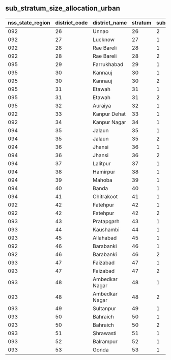 ## sub_stratum_size_allocation_urban
| nss_state_region | district_code | district_name | stratum | sub_stratum | size_zst | central_sample | state_sample |
|---|---|---|---|---|---|---|---|
| 092 | 26 | Unnao | 26 | 2 | 392 | 2 | 2 |
| 092 | 27 | Lucknow | 27 | 1 | 482 | 2 | 2 |
| 092 | 28 | Rae Bareli | 28 | 1 | 177 | 2 | 2 |
| 092 | 28 | Rae Bareli | 28 | 2 | 253 | 2 | 2 |
| 095 | 29 | Farrukhabad | 29 | 1 | 522 | 4 | 4 |
| 095 | 30 | Kannauj | 30 | 1 | 273 | 2 | 2 |
| 095 | 30 | Kannauj | 30 | 2 | 133 | 2 | 2 |
| 095 | 31 | Etawah | 31 | 1 | 166 | 2 | 2 |
| 095 | 31 | Etawah | 31 | 2 | 375 | 2 | 2 |
| 095 | 32 | Auraiya | 32 | 1 | 336 | 2 | 2 |
| 092 | 33 | Kanpur Dehat | 33 | 1 | 288 | 2 | 2 |
| 092 | 34 | Kanpur Nagar | 34 | 1 | 409 | 2 | 2 |
| 094 | 35 | Jalaun | 35 | 1 | 336 | 2 | 2 |
| 094 | 35 | Jalaun | 35 | 2 | 250 | 2 | 2 |
| 094 | 36 | Jhansi | 36 | 1 | 423 | 2 | 2 |
| 094 | 36 | Jhansi | 36 | 2 | 996 | 6 | 6 |
| 094 | 37 | Lalitpur | 37 | 1 | 275 | 2 | 2 |
| 094 | 38 | Hamirpur | 38 | 1 | 282 | 2 | 2 |
| 094 | 39 | Mahoba | 39 | 1 | 250 | 2 | 2 |
| 094 | 40 | Banda | 40 | 1 | 397 | 2 | 2 |
| 094 | 41 | Chitrakoot | 41 | 1 | 151 | 2 | 2 |
| 092 | 42 | Fatehpur | 42 | 1 | 195 | 2 | 2 |
| 092 | 42 | Fatehpur | 42 | 2 | 283 | 2 | 2 |
| 093 | 43 | Pratapgarh | 43 | 1 | 273 | 2 | 2 |
| 093 | 44 | Kaushambi | 44 | 1 | 192 | 2 | 2 |
| 093 | 45 | Allahabad | 45 | 1 | 507 | 4 | 4 |
| 092 | 46 | Barabanki | 46 | 1 | 468 | 2 | 2 |
| 092 | 46 | Barabanki | 46 | 2 | 141 | 2 | 2 |
| 093 | 47 | Faizabad | 47 | 1 | 201 | 2 | 2 |
| 093 | 47 | Faizabad | 47 | 2 | 283 | 2 | 2 |
| 093 | 48 | Ambedkar Nagar | 48 | 1 | 122 | 2 | 2 |
| 093 | 48 | Ambedkar Nagar | 48 | 2 | 273 | 2 | 2 |
| 093 | 49 | Sultanpur | 49 | 1 | 375 | 2 | 2 |
| 093 | 50 | Bahraich | 50 | 1 | 152 | 2 | 2 |
| 093 | 50 | Bahraich | 50 | 2 | 279 | 2 | 2 |
| 093 | 51 | Shrawasti | 51 | 1 | 55 | 2 | 2 |
| 093 | 52 | Balrampur | 52 | 1 | 223 | 2 | 2 |
| 093 | 53 | Gonda | 53 | 1 | 321 | 2 | 2 |
